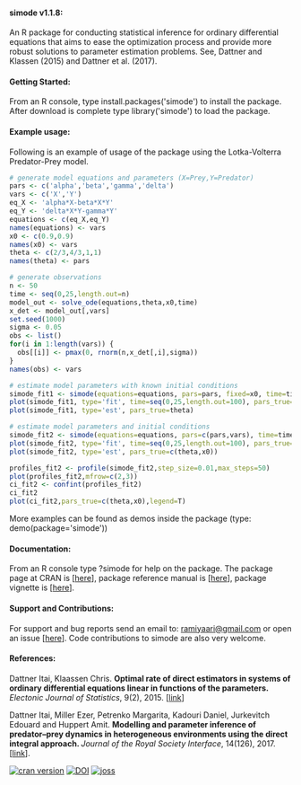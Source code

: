 #### simode v1.1.8:
An R package for conducting statistical inference for ordinary differential equations that aims to ease the optimization process and provide more robust solutions to parameter estimation problems. See, Dattner and Klassen (2015) and Dattner et al. (2017). 

#### Getting Started:
From an R console, type install.packages('simode') to install the package.
After download is complete type library('simode') to load the package.

#### Example usage:
Following is an example of usage of the package using the Lotka-Volterra Predator-Prey model.

```R
# generate model equations and parameters (X=Prey,Y=Predator)
pars <- c('alpha','beta','gamma','delta')
vars <- c('X','Y')
eq_X <- 'alpha*X-beta*X*Y'
eq_Y <- 'delta*X*Y-gamma*Y'
equations <- c(eq_X,eq_Y)
names(equations) <- vars
x0 <- c(0.9,0.9)
names(x0) <- vars
theta <- c(2/3,4/3,1,1)
names(theta) <- pars

# generate observations
n <- 50
time <- seq(0,25,length.out=n)
model_out <- solve_ode(equations,theta,x0,time)
x_det <- model_out[,vars]
set.seed(1000)
sigma <- 0.05
obs <- list()
for(i in 1:length(vars)) {
  obs[[i]] <- pmax(0, rnorm(n,x_det[,i],sigma))
}
names(obs) <- vars

# estimate model parameters with known initial conditions
simode_fit1 <- simode(equations=equations, pars=pars, fixed=x0, time=time, obs=obs)
plot(simode_fit1, type='fit', time=seq(0,25,length.out=100), pars_true=theta, mfrow=c(2,1))
plot(simode_fit1, type='est', pars_true=theta)

# estimate model parameters and initial conditions
simode_fit2 <- simode(equations=equations, pars=c(pars,vars), time=time, obs=obs)
plot(simode_fit2, type='fit', time=seq(0,25,length.out=100), pars_true=c(theta,x0), mfrow=c(2,1))
plot(simode_fit2, type='est', pars_true=c(theta,x0))

profiles_fit2 <- profile(simode_fit2,step_size=0.01,max_steps=50)
plot(profiles_fit2,mfrow=c(2,3))
ci_fit2 <- confint(profiles_fit2)
ci_fit2
plot(ci_fit2,pars_true=c(theta,x0),legend=T)
```

More examples can be found as demos inside the package (type: demo(package='simode'))

#### Documentation:
From an R console type ?simode for help on the package.
The package page at CRAN is [<a href="https://cran.r-project.org/web/packages/simode/index.html">here</a>],
package reference manual is [<a href="https://cran.r-project.org/web/packages/simode/simode.pdf">here</a>], 
package vignette is [<a href="https://cran.r-project.org/web/packages/simode/vignettes/R_package_simode.pdf">here</a>].

#### Support and Contributions:
For support and bug reports send an email to: ramiyaari@gmail.com or open an issue [<a href="https://github.com/ramiyaari/simode/issues">here</a>].
Code contributions to simode are also very welcome.

#### References:
Dattner Itai, Klaassen Chris. <b>Optimal rate of direct estimators in systems of ordinary differential equations linear in functions of the parameters. </b><i>Electonic Journal of Statistics</i>, 9(2), 2015. [<a href="https://projecteuclid.org/euclid.ejs/1440680332">link</a>]

Dattner Itai, Miller Ezer, Petrenko Margarita, Kadouri Daniel, Jurkevitch Edouard and Huppert Amit. <b>Modelling and parameter inference of predator–prey dynamics in heterogeneous environments using the direct integral approach. </b><i>Journal of the Royal Society Interface</i>, 14(126), 2017. [<a href="https://royalsocietypublishing.org/doi/10.1098/rsif.2016.0525">link</a>].


[![cran
version](http://www.r-pkg.org/badges/version/simode)](https://cran.rstudio.com/web/packages/simode)
[![DOI](https://zenodo.org/badge/DOI/10.5281/zenodo.3576265.svg)](https://doi.org/10.5281/zenodo.3576265)
[![joss](https://joss.theoj.org/papers/10.21105/joss.01850/status.svg)](https://doi.org/10.21105/joss.01850)


